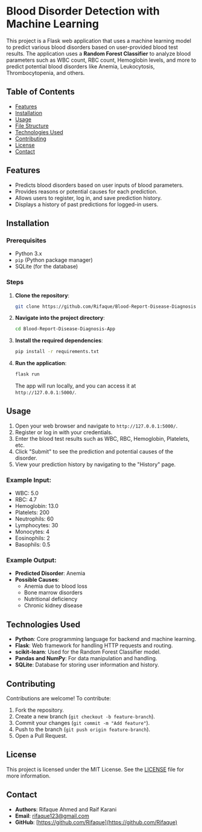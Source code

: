 # Blood Disorder Detection with Machine Learning

This project is a Flask web application that uses a machine learning model to predict various blood disorders based on user-provided blood test results. The application uses a **Random Forest Classifier** to analyze blood parameters such as WBC count, RBC count, Hemoglobin levels, and more to predict potential blood disorders like Anemia, Leukocytosis, Thrombocytopenia, and others.

## Table of Contents
- [Features](#features)
- [Installation](#installation)
- [Usage](#usage)
- [File Structure](#file-structure)
- [Technologies Used](#technologies-used)
- [Contributing](#contributing)
- [License](#license)
- [Contact](#contact)

## Features
- Predicts blood disorders based on user inputs of blood parameters.
- Provides reasons or potential causes for each prediction.
- Allows users to register, log in, and save prediction history.
- Displays a history of past predictions for logged-in users.

## Installation

### Prerequisites
- Python 3.x
- `pip` (Python package manager)
- SQLite (for the database)

### Steps

1. **Clone the repository**:
    ```bash
    git clone https://github.com/Rifaque/Blood-Report-Disease-Diagnosis-App.git
    ```
2. **Navigate into the project directory**:
    ```bash
    cd Blood-Report-Disease-Diagnosis-App
    ```
3. **Install the required dependencies**:
    ```bash
    pip install -r requirements.txt
    ```
4. **Run the application**:
    ```bash
    flask run
    ```
   The app will run locally, and you can access it at `http://127.0.0.1:5000/`.

## Usage

1. Open your web browser and navigate to `http://127.0.0.1:5000/`.
2. Register or log in with your credentials.
3. Enter the blood test results such as WBC, RBC, Hemoglobin, Platelets, etc.
4. Click "Submit" to see the prediction and potential causes of the disorder.
5. View your prediction history by navigating to the "History" page.

### Example Input:
- WBC: 5.0
- RBC: 4.7
- Hemoglobin: 13.0
- Platelets: 200
- Neutrophils: 60
- Lymphocytes: 30
- Monocytes: 4
- Eosinophils: 2
- Basophils: 0.5

### Example Output:
- **Predicted Disorder**: Anemia
- **Possible Causes**:
    - Anemia due to blood loss
    - Bone marrow disorders
    - Nutritional deficiency
    - Chronic kidney disease

## Technologies Used

- **Python**: Core programming language for backend and machine learning.
- **Flask**: Web framework for handling HTTP requests and routing.
- **scikit-learn**: Used for the Random Forest Classifier model.
- **Pandas and NumPy**: For data manipulation and handling.
- **SQLite**: Database for storing user information and history.

## Contributing

Contributions are welcome! To contribute:

1. Fork the repository.
2. Create a new branch (`git checkout -b feature-branch`).
3. Commit your changes (`git commit -m "Add feature"`).
4. Push to the branch (`git push origin feature-branch`).
5. Open a Pull Request.

## License

This project is licensed under the MIT License. See the [LICENSE](LICENSE) file for more information.

## Contact

- **Authors**: Rifaque Ahmed and Raif Karani
- **Email**: [rifaque123@gmail.com](mailto:rifaque123@gmail.cok)
- **GitHub**: [https://github.com/Rifaque](https://github.com/Rifaque)
